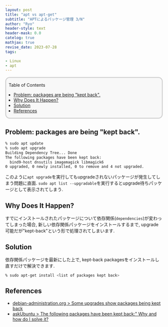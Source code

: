 ```yaml
---
layout: post
title: "apt vs apt-get"
subtitle: "APTによるパッケージ管理 3/N"
author: "Ryo"
header-style: text
header-mask: 0.0
catelog: true
mathjax: true
revise_date: 2023-07-28
tags:

- Linux
- apt
---
```


<div style='border-radius: 1em; border-style:solid; border-color:#D3D3D3; background-color:#F8F8F8'>

<p class="h4">&nbsp;&nbsp;Table of Contents</p>

<!-- START doctoc generated TOC please keep comment here to allow auto update -->
<!-- DON'T EDIT THIS SECTION, INSTEAD RE-RUN doctoc TO UPDATE -->

- [Problem: packages are being "kept back".](#problem-packages-are-being-kept-back)
- [Why Does It Happen?](#why-does-it-happen)
- [Solution](#solution)
- [References](#references)

<!-- END doctoc generated TOC please keep comment here to allow auto update -->


</div>

## Problem: packages are being "kept back".

```zsh
% sudo apt update
% sudo apt upgrade
Building Dependency Tree... Done
The following packages have been kept back:
  bind9-host dnsutils imagemagick libmagick6
0 upgraded, 0 newly installed, 0 to remove and 4 not upgraded.
```

このように`apt upgrade`を実行してもupgradeされないパッケージが発生してしまう問題に直面.
`sudo apt list --upgradable`を実行するとupgrade待ちパッケージとして表示されてしまう.

## Why Does It Happen?

すでにインストールされたパッケージについて依存関係(`dependencies`)が変わってしまった場合,
新しい依存関係パッケージをインストールするまで, upgrade可能だが"kept-back"という形で処理されてしまいます.

## Solution

依存関係パッケージを最新にした上で, kept-back packagesをインストールし直すだけで解決できます.

```zsh
% sudo apt-get install <list of packages kept back>
```


References
---------

- [debian-administration.org > Some upgrades show packages being kept back](https://web.archive.org/web/20200810160338/https://debian-administration.org/article/69/Some_upgrades_show_packages_being_kept_back)
- [askUbuntu > The following packages have been kept back:" Why and how do I solve it?](https://askubuntu.com/questions/601/the-following-packages-have-been-kept-back-why-and-how-do-i-solve-it)